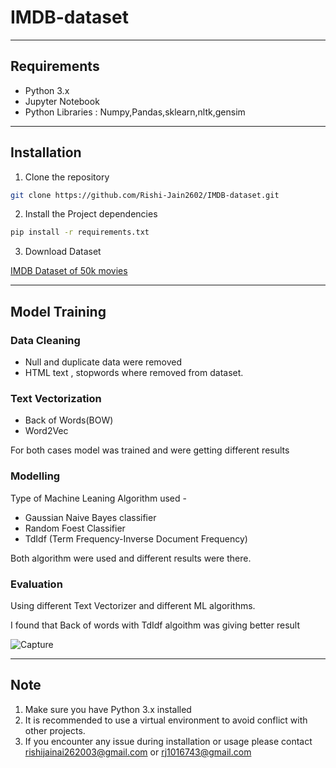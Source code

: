 # IMDB-dataset

****
## Requirements

- Python 3.x
- Jupyter Notebook
- Python Libraries : Numpy,Pandas,sklearn,nltk,gensim

**** 
## Installation 

1. Clone the repository

```bash
git clone https://github.com/Rishi-Jain2602/IMDB-dataset.git
```

2. Install the Project dependencies
```bash
pip install -r requirements.txt
```

3. Download Dataset

[IMDB Dataset of 50k movies](https://www.kaggle.com/datasets/lakshmi25npathi/imdb-dataset-of-50k-movie-reviews)

***


## Model Training

### Data Cleaning

 - Null and duplicate data were removed
 - HTML text , stopwords where removed from dataset.

### Text Vectorization

- Back of Words(BOW)
- Word2Vec

For both cases model was trained and were getting different results

### Modelling
Type of Machine Leaning Algorithm used - 
  - Gaussian Naive Bayes classifier
  - Random Foest Classifier
  - TdIdf (Term Frequency-Inverse Document Frequency)

Both algorithm were used and different results were there.

### Evaluation

Using different Text Vectorizer and different ML algorithms.

I found that Back of words with TdIdf algoithm was giving better result

![Capture](https://github.com/Rishi-Jain2602/IMDB-dataset/assets/118871883/57664986-d80a-4627-8d7f-0eb95cf7c46f)


***

## Note

1. Make sure you have Python 3.x installed
2. It is recommended to use a virtual environment to avoid conflict with other projects.
3. If you encounter any issue during installation or usage please contact rishijainai262003@gmail.com or rj1016743@gmail.com

